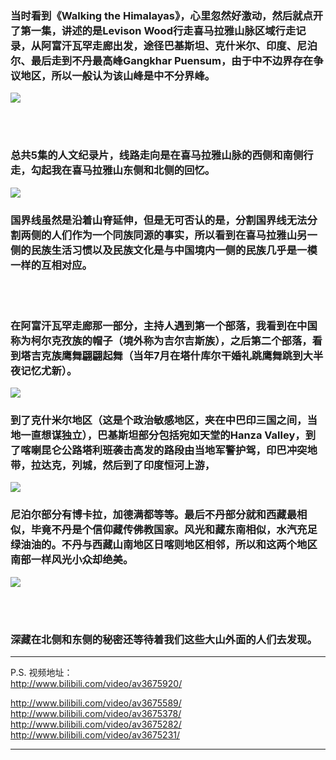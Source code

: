 <!-- 
.. link: 
.. description: 
.. tags: other
.. date: 2016/01/29 03:25:46
.. title: Walking the Himalayas
.. slug: walking-the-himalayas
-->


### 当时看到《Walking the Himalayas》，心里忽然好激动，然后就点开了第一集，讲述的是Levison Wood行走喜马拉雅山脉区域行走记录，从阿富汗瓦罕走廊出发，途径巴基斯坦、克什米尔、印度、尼泊尔、最后走到不丹最高峰Gangkhar Puensum，由于中不边界存在争议地区，所以一般认为该山峰是中不分界峰。


![](http://ww4.sinaimg.cn/mw1024/67804861gw1f0gsekk3oej218g0p0td8.jpg)

<br/>
<br/>

### 总共5集的人文纪录片，线路走向是在喜马拉雅山脉的西侧和南侧行走，勾起我在喜马拉雅山东侧和北侧的回忆。

![](http://ww3.sinaimg.cn/mw1024/67804861gw1f0gseisaqfj218g0p0jzu.jpg)

### 国界线虽然是沿着山脊延伸，但是无可否认的是，分割国界线无法分割两侧的人们作为一个同族同源的事实，所以看到在喜马拉雅山另一侧的民族生活习惯以及民族文化是与中国境内一侧的民族几乎是一模一样的互相对应。


<!-- TEASER_END -->


<br/>
<br/>

### 在阿富汗瓦罕走廊那一部分，主持人遇到第一个部落，我看到在中国称为柯尔克孜族的帽子（境外称为吉尔吉斯族），之后第二个部落，看到塔吉克族鹰舞翩翩起舞（当年7月在塔什库尔干婚礼跳鹰舞跳到大半夜记忆尤新）。


![](http://ww2.sinaimg.cn/mw1024/67804861gw1f0gsebk5cij218g0p00v4.jpg)


### 到了克什米尔地区（这是个政治敏感地区，夹在中巴印三国之间，当地一直想谋独立），巴基斯坦部分包括宛如天堂的Hanza Valley，到了喀喇昆仑公路塔利班袭击高发的路段由当地军警护驾，印巴冲突地带，拉达克，列城，然后到了印度恒河上游，


![](http://ww1.sinaimg.cn/mw1024/67804861gw1f0gseg1c17j218g0p0add.jpg)


### 尼泊尔部分有博卡拉，加德满都等等。最后不丹部分就和西藏最相似，毕竟不丹是个信仰藏传佛教国家。风光和藏东南相似，水汽充足绿油油的。不丹与西藏山南地区日喀则地区相邻，所以和这两个地区南部一样风光小众却绝美。


![](http://ww2.sinaimg.cn/mw1024/67804861gw1f0gseekkwcj218g0p0wi5.jpg)


<br/>
<br/>

###  深藏在北侧和东侧的秘密还等待着我们这些大山外面的人们去发现。



 * * *

P.S. 视频地址：
<br/>
http://www.bilibili.com/video/av3675920/
<br/>

http://www.bilibili.com/video/av3675589/
<br/>
http://www.bilibili.com/video/av3675378/
<br/>
http://www.bilibili.com/video/av3675282/
<br/>
http://www.bilibili.com/video/av3675231/
<br/>

 * * * 